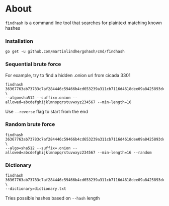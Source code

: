# About

`findhash` is a command line tool that searches for plaintext matching known hashes


### Installation

    go get -u github.com/martinlindhe/gohash/cmd/findhash


### Sequential brute force

For example, try to find a hidden .onion url from cicada 3301

    findhash 36367763ab73783c7af284446c59466b4cd653239a311cb7116d4618dee09a8425893dc7500b464fdaf1672d7bef5e891c6e2274568926a49fb4f45132c2a8b4 \
    --algo=sha512 --suffix=.onion --allowed=abcdefghijklmnopqrstuvwxyz234567 --min-length=16

Use `--reverse` flag to start from the end


### Random brute force

    findhash 36367763ab73783c7af284446c59466b4cd653239a311cb7116d4618dee09a8425893dc7500b464fdaf1672d7bef5e891c6e2274568926a49fb4f45132c2a8b4 \
    --algo=sha512 --suffix=.onion --allowed=abcdefghijklmnopqrstuvwxyz234567 --min-length=16 --random


### Dictionary

    findhash 36367763ab73783c7af284446c59466b4cd653239a311cb7116d4618dee09a8425893dc7500b464fdaf1672d7bef5e891c6e2274568926a49fb4f45132c2a8b4 \
    --dictionary=dictionary.txt

Tries possible hashes based on `--hash` length
